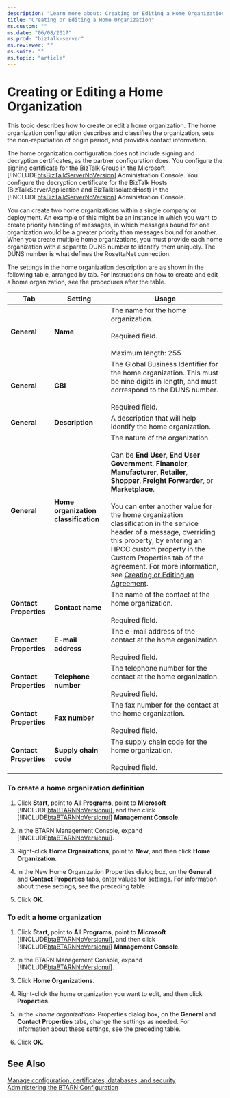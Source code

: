 ```yaml
---
description: "Learn more about: Creating or Editing a Home Organization"
title: "Creating or Editing a Home Organization"
ms.custom: ""
ms.date: "06/08/2017"
ms.prod: "biztalk-server"
ms.reviewer: ""
ms.suite: ""
ms.topic: "article"
---
```

# Creating or Editing a Home Organization
This topic describes how to create or edit a home organization. The home organization configuration describes and classifies the organization, sets the non-repudiation of origin period, and provides contact information.  
  
 The home organization configuration does not include signing and decryption certificates, as the partner configuration does. You configure the signing certificate for the BizTalk Group in the Microsoft [!INCLUDE[btsBizTalkServerNoVersion](../../includes/btsbiztalkservernoversion-md.md)] Administration Console. You configure the decryption certificate for the BizTalk Hosts (BizTalkServerApplication and BizTalkIsolatedHost) in the [!INCLUDE[btsBizTalkServerNoVersion](../../includes/btsbiztalkservernoversion-md.md)] Administration Console.  
  
 You can create two home organizations within a single company or deployment. An example of this might be an instance in which you want to create priority handling of messages, in which messages bound for one organization would be a greater priority than messages bound for another. When you create multiple home organizations, you must provide each home organization with a separate DUNS number to identify them uniquely. The DUNS number is what defines the RosettaNet connection.  
  
 The settings in the home organization description are as shown in the following table, arranged by tab. For instructions on how to create and edit a home organization, see the procedures after the table.  
  
|Tab|Setting|Usage|  
|---------|-------------|-----------|  
|**General**|**Name**|The name for the home organization.<br /><br /> Required field.<br /><br /> Maximum length: 255|  
|**General**|**GBI**|The Global Business Identifier for the home organization. This must be nine digits in length, and must correspond to the DUNS number.<br /><br /> Required field.|  
|**General**|**Description**|A description that will help identify the home organization.|  
|**General**|**Home organization classification**|The nature of the organization.<br /><br /> Can be **End User**, **End User Government**, **Financier**, **Manufacturer**, **Retailer**, **Shopper**, **Freight Forwarder**, or **Marketplace**.<br /><br /> You can enter another value for the home organization classification in the service header of a message, overriding this property, by entering an HPCC custom property in the Custom Properties tab of the agreement. For more information, see [Creating or Editing an Agreement](../../adapters-and-accelerators/accelerator-rosettanet/creating-or-editing-an-agreement.md).|  
|**Contact Properties**|**Contact name**|The name of the contact at the home organization.<br /><br /> Required field.|  
|**Contact Properties**|**E-mail address**|The e-mail address of the contact at the home organization.<br /><br /> Required field.|  
|**Contact Properties**|**Telephone number**|The telephone number for the contact at the home organization.<br /><br /> Required field.|  
|**Contact Properties**|**Fax number**|The fax number for the contact at the home organization.<br /><br /> Required field.|  
|**Contact Properties**|**Supply chain code**|The supply chain code for the home organization.<br /><br /> Required field.|  
  
### To create a home organization definition  
  
1. Click **Start**, point to **All Programs**, point to **Microsoft** [!INCLUDE[btaBTARNNoVersionui](../../includes/btabtarnnoversionui-md.md)], and then click [!INCLUDE[btaBTARNNoVersionui](../../includes/btabtarnnoversionui-md.md)] **Management Console**.  
  
2. In the BTARN Management Console, expand [!INCLUDE[btaBTARNNoVersionui](../../includes/btabtarnnoversionui-md.md)].  
  
3. Right-click **Home Organizations**, point to **New**, and then click **Home Organization**.  
  
4. In the New Home Organization Properties dialog box, on the **General** and **Contact Properties** tabs, enter values for settings. For information about these settings, see the preceding table.  
  
5. Click **OK**.  
  
### To edit a home organization  
  
1. Click **Start**, point to **All Programs**, point to **Microsoft** [!INCLUDE[btaBTARNNoVersionui](../../includes/btabtarnnoversionui-md.md)], and then click [!INCLUDE[btaBTARNNoVersionui](../../includes/btabtarnnoversionui-md.md)] **Management Console**.  
  
2. In the BTARN Management Console, expand [!INCLUDE[btaBTARNNoVersionui](../../includes/btabtarnnoversionui-md.md)].  
  
3. Click **Home Organizations**.  
  
4. Right-click the home organization you want to edit, and then click **Properties**.  
  
5. In the *\<home organization\>* Properties dialog box, on the **General** and **Contact Properties** tabs, change the settings as needed. For information about these settings, see the preceding table.  
  
6. Click **OK**.  
  
## See Also  
 [Manage configuration, certificates, databases, and security](manage-configuration-certificates-databases-security.md)   
 [Administering the BTARN Configuration](../../adapters-and-accelerators/accelerator-rosettanet/administering-the-btarn-configuration.md)
